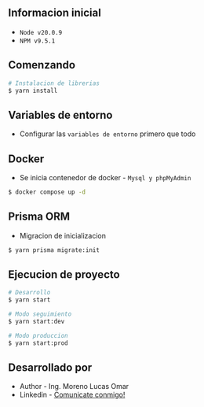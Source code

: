 ## Informacion inicial
- `Node v20.0.9`
- `NPM v9.5.1`

## Comenzando
```bash
# Instalacion de librerias
$ yarn install
```

## Variables de entorno
- Configurar las `variables de entorno` primero que todo

## Docker
- Se inicia contenedor de docker - `Mysql y phpMyAdmin`
```bash
$ docker compose up -d
```

## Prisma ORM
- Migracion de inicializacion
```bash
$ yarn prisma migrate:init
```

## Ejecucion de proyecto
```bash
# Desarrollo
$ yarn start

# Modo seguimiento
$ yarn start:dev

# Modo produccion
$ yarn start:prod
```

## Desarrollado por

- Author - Ing. Moreno Lucas Omar
- Linkedin - [Comunicate conmigo!](https://www.linkedin.com/in/lucas-omar-moreno-16246678)